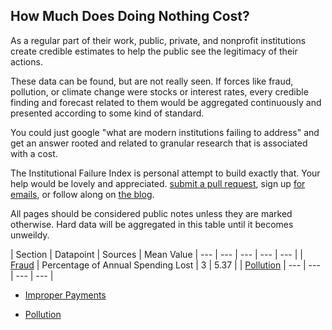 ## How Much Does Doing Nothing Cost?

As a regular part of their work, public, private, and nonprofit institutions create credible estimates to help the public see the legitimacy of their actions. 

These data can be found, but are not really seen. If forces like fraud, pollution, or climate change were stocks or interest rates, every credible finding and forecast related to them would be aggregated continuously and presented according to some kind of standard. 

You could just google "what are modern institutions failing to address" and get an answer rooted and related to granular research that is associated with a cost. 

The Institutional Failure Index is personal attempt to build exactly that. Your help would be lovely and appreciated. [submit a pull request](https://github.com/srvo/failure/pulls), sign up [for emails](http://eepurl.com/c-hM25), or follow along on [the blog](http://srvo.org/). 

All pages should be considered public notes unless they are marked otherwise. Hard data will be aggregated in this table until it becomes unweildy.  

| Section | Datapoint | Sources | Mean Value
| --- | --- | --- | --- | --- |
| [Fraud](fraud.md) | Percentage of Annual Spending Lost | 3 | 5.37 |
| [Pollution](pollution.md) | --- | --- | --- | --- |

* [Improper Payments](improper.md)

* [Pollution](pollution.md)
